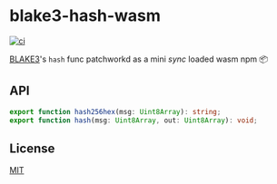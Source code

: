 # blake3-hash-wasm

[![ci](https://github.com/nuggetdigital/blake3-hash-wasm/workflows/ci/badge.svg)](https://github.com/nuggetdigital/blake3-hash-wasm/actions/workflows/ci.yml)

[BLAKE3](https://github.com/BLAKE3-team/BLAKE3)'s `hash` func patchworkd as a mini *sync* loaded wasm npm 📦

## API

``` ts
export function hash256hex(msg: Uint8Array): string;
export function hash(msg: Uint8Array, out: Uint8Array): void;
```

## License

[MIT](./LICENSE)

